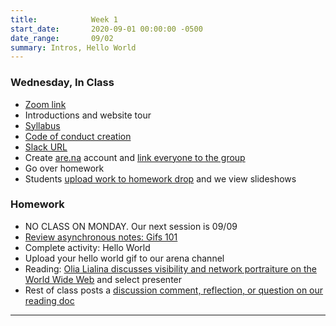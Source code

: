 ```yaml
---
title:            Week 1
start_date:       2020-09-01 00:00:00 -0500
date_range:       09/02
summary: Intros, Hello World
---
```


### Wednesday, In Class

- [Zoom link](https://zoom.us/j/7047994536?pwd=RThBZ0oyWHd5M2RZcmFNQUVwUFJHUT09)
- Introductions and website tour
- [Syllabus](/syllabus)
- [Code of conduct creation](https://paper.dropbox.com/doc/F20-UPenn-Art-of-the-Web-Code-of-Conduct--A60TOiTP123NowYVtez9ZEO1AQ-F7VcGHQ3fzTmnCSaJrxL3)
- [Slack URL](https://fall20artoftheweb.slack.com/)
- Create [are.na](https://www.are.na/) account and [link everyone to the group](https://www.are.na/university-of-pennsylvania-art-of-the-web-fall-2020)
- Go over homework
- Students [upload work to homework drop](https://drive.google.com/drive/folders/1Ojdizyz5MPnvvCnnqAGNkq9WOub_Uudo?usp=sharing) and we view slideshows


### Homework
- NO CLASS ON MONDAY. Our next session is 09/09
- [Review asynchronous notes: Gifs 101](https://paper.dropbox.com/doc/GIFS-101--A60iRc0JBLuk3FeEGh~JqNVYAQ-xZsnAlXPM4FWaWCXelHPm)
- Complete activity: Hello World
- Upload your hello world gif to our arena channel
- Reading: [Olia Lialina discusses visibility and network portraiture on the World Wide Web](https://www.artforum.com/interviews/olia-lialina-discusses-visibility-and-network-portraiture-on-the-world-wide-web-82591) and select presenter
- Rest of class posts a [discussion comment, reflection, or question on our reading doc](https://paper.dropbox.com/doc/UPenn-Art-of-Web-F20-Reading-Reflections--A63e3kvDn~Ecm0HjnEsqgxxwAQ-RLgJeYS8OrsbvUNYrsRRT)

---
